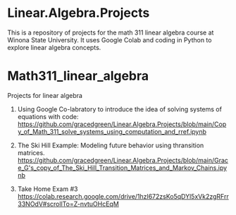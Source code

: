 # Linear.Algebra.Projects

This is a repository of projects for the math 311 linear algebra course at Winona State University. It uses Google Colab and coding in Python to explore linear algebra concepts.

# Math311_linear_algebra
Projects for linear algebra

1. Using Google Co-labratory to introduce the idea of solving systems of equations with code:
https://github.com/gracedgreen/Linear.Algebra.Projects/blob/main/Copy_of_Math_311_solve_systems_using_computation_and_rref.ipynb

2. The Ski Hill Example: Modeling future behavior using thransition matrices.
https://github.com/gracedgreen/Linear.Algebra.Projects/blob/main/Grace_G's_copy_of_The_Ski_Hill_Transition_Matrices_and_Markov_Chains.ipynb

3. Take Home Exam #3
https://colab.research.google.com/drive/1hzl672zsKo5qDYl5xVk2zgRFrr33NOdV#scrollTo=Z-nvtuOHcEqM
